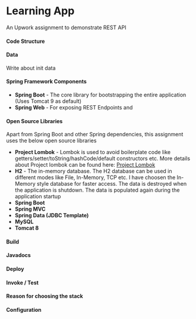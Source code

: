 # Learning App


An Upwork assignment to demonstrate REST API

#### Code Structure

#### Data

Write about init data

#### Spring Framework Components

* **Spring Boot** - The core library for bootstrapping the entire application (Uses Tomcat 9 as default) 
* **Spring Web** - For exposing REST Endpoints and   

#### Open Source Libraries

Apart from Spring Boot and other Spring dependencies, this assignment uses the below open source libraries 

* **Project Lombok** - Lombok is used to avoid boilerplate code like getters/setter/toString/hashCode/default constructors etc. More details about Project lombok can be found here:  [Project Lombok](https://projectlombok.org/)
* **H2** - The in-memory database. The H2 database can be used in different modes like File, In-Memory, TCP etc. I have choosen the In-Memory style database for faster access. The data is destroyed when the application is shutdown. The data is populated again during the application startup
* **Spring Boot**
* **Spring MVC**
* **Spring Data (JDBC Template)**
* **MySQL**
* **Tomcat 8**

#### Build

#### Javadocs

#### Deploy

#### Invoke / Test

#### Reason for choosing the stack

#### Configuration



